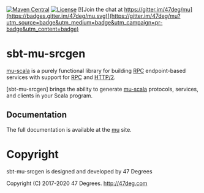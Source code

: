 
[comment]: # (Start Badges)

[![Maven Central](https://img.shields.io/badge/maven%20central-0.21.3-green.svg)](https://oss.sonatype.org/#nexus-search;gav~io.higherkindness~mu-scala*) [![License](https://img.shields.io/badge/license-Apache%202-blue.svg)](https://raw.githubusercontent.com/higherkindness/mu-scala/master/LICENSE) [![Join the chat at https://gitter.im/47deg/mu](https://badges.gitter.im/47deg/mu.svg)](https://gitter.im/47deg/mu?utm_source=badge&utm_medium=badge&utm_campaign=pr-badge&utm_content=badge)

[comment]: # (End Badges)

# sbt-mu-srcgen

[mu-scala] is a purely functional library for building [RPC] endpoint-based services with support for [RPC] and [HTTP/2].

[sbt-mu-srcgen] brings the ability to generate [mu-scala] protocols, services, and clients in your Scala program.

## Documentation

The full documentation is available at the [mu](https://higherkindness.io/mu-scala/guides/generate-sources-from-idl) site.


[RPC]: https://en.wikipedia.org/wiki/Remote_procedure_call
[HTTP/2]: https://http2.github.io/
[gRPC]: https://grpc.io/
[mu-scala]: https://higherkindness.github.io/mu-scala/

[comment]: # (Start Copyright)
# Copyright

sbt-mu-srcgen is designed and developed by 47 Degrees

Copyright (C) 2017-2020 47 Degrees. <http://47deg.com>

[comment]: # (End Copyright)